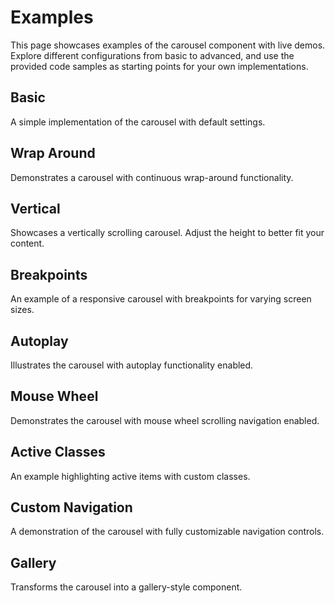 # Examples

This page showcases examples of the carousel component with live demos. Explore different configurations from basic to advanced, and use the provided code samples as starting points for your own implementations.


## Basic

A simple implementation of the carousel with default settings.

<live-codes :code="examples.BasicExample" />

## Wrap Around

Demonstrates a carousel with continuous wrap-around functionality.

<live-codes :code="examples.WrapAroundExample" />

## Vertical

Showcases a vertically scrolling carousel. Adjust the height to better fit your content.

<live-codes :code="examples.VerticalExample" height="475px" />

## Breakpoints

An example of a responsive carousel with breakpoints for varying screen sizes.

<live-codes :code="examples.BreakpointsExample" />

## Autoplay

Illustrates the carousel with autoplay functionality enabled.

<live-codes :code="examples.AutoplayExample" />

## Mouse Wheel

Demonstrates the carousel with mouse wheel scrolling navigation enabled.

<live-codes :code="examples.MouseWheelExample" />

## Active Classes

An example highlighting active items with custom classes.

<live-codes :code="examples.ActiveClassesExample" />

## Custom Navigation

A demonstration of the carousel with fully customizable navigation controls.

<live-codes :code="examples.CustomNavigationExample" height="260px" />

## Gallery

Transforms the carousel into a gallery-style component.

<live-codes :code="examples.GalleryExample" height="455px" />

<script setup>
import LiveCodes from './.vitepress/components/LiveCodes.vue';
import * as examples from './examples';
</script>
